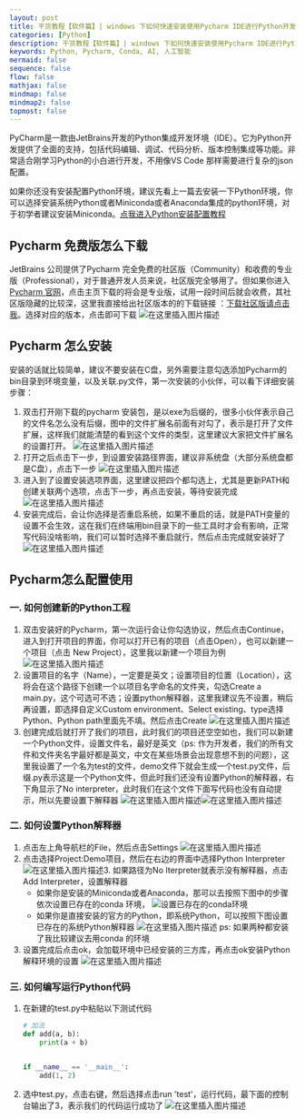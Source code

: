 ```yaml
---
layout: post
title: 干货教程【软件篇】| windows 下如何快速安装使用Pycharm IDE进行Python开发
categories: [Python]
description: 干货教程【软件篇】| windows 下如何快速安装使用Pycharm IDE进行Python开发
keywords: Python, Pycharm, Conda, AI, 人工智能
mermaid: false
sequence: false
flow: false
mathjax: false
mindmap: false
mindmap2: false
topmost: false
---
```

PyCharm是一款由JetBrains开发的Python集成开发环境（IDE）。它为Python开发提供了全面的支持，包括代码编辑、调试、代码分析、版本控制集成等功能。非常适合刚学习Python的小白进行开发，不用像VS Code 那样需要进行复杂的json配置。

如果你还没有安装配置Python环境，建议先看上一篇去安装一下Python环境，你可以选择安装系统Python或者Miniconda或者Anaconda集成的python环境，对于初学者建议安装Miniconda。[点我进入Python安装配置教程](https://koalai.org/2024/03/09/python-install/)

## Pycharm 免费版怎么下载
JetBrains 公司提供了Pycharm 完全免费的社区版（Community）和收费的专业版（Professional），对于普通开发人员来说，社区版完全够用了。但如果你进入[Pycharm 官网](https://www.jetbrains.com.cn/pycharm/)，点击主页下载的将会是专业版，试用一段时间后就会收费，其社区版隐藏的比较深，这里我直接给出社区版本的的下载链接 ：[下载社区版请点击我](https://www.jetbrains.com.cn/pycharm/download/other.html)。选择对应的版本，点击即可下载
![在这里插入图片描述](/images/2023-03-10-pycharm-install/ltlhcuqu90.png)

## Pycharm 怎么安装
安装的话就比较简单，建议不要安装在C盘，另外需要注意勾选添加Pycharm的bin目录到环境变量，以及关联.py文件，第一次安装的小伙伴，可以看下详细安装步骤：
1. 双击打开刚下载的pycharm 安装包，是以exe为后缀的，很多小伙伴表示自己的文件名怎么没有后缀，图中的文件扩展名前面有对勾了，表示是打开了文件扩展，这样我们就能清楚的看到这个文件的类型，这里建议大家把文件扩展名的设置打开。
![在这里插入图片描述](/images/2023-03-10-pycharm-install/ltlhcwcd91.png)
2. 打开之后点击下一步，到设置安装路径界面，建议非系统盘（大部分系统盘都是C盘），点击下一步
![在这里插入图片描述](/images/2023-03-10-pycharm-install/ltlhcxxt78.png)
3. 进入到了设置安装选项界面，这里建议把四个都勾选上，尤其是更新PATH和创建关联两个选项，点击下一步，再点击安装，等待安装完成
![在这里插入图片描述](/images/2023-03-10-pycharm-install/ltlhczih85.png)
4. 安装完成后，会让你选择是否重启系统，如果不重启的话，就是PATH变量的设置不会生效，这在我们在终端用bin目录下的一些工具时才会有影响，正常写代码没啥影响，我们可以暂时选择不重启就行，然后点击完成就安装好了
![在这里插入图片描述](/images/2023-03-10-pycharm-install/ltlhd15455.png)

## Pycharm怎么配置使用

### 一. 如何创建新的Python工程
1. 双击安装好的Pycharm，第一次运行会让你勾选协议，然后点击Continue，进入到打开项目的界面，你可以打开已有的项目（点击Open），也可以新建一个项目（点击 New Project），这里我以新建一个项目为例
![在这里插入图片描述](/images/2023-03-10-pycharm-install/ltlhd2pt68.png)
2. 设置项目的名字（Name），一定要是英文；设置项目的位置（Location），这将会在这个路径下创建一个以项目名字命名的文件夹，勾选Create a main.py，这个可选可不选；设置python解释器，这里我建议先不设置，稍后再设置，即选择自定义Custom environment、Select existing、type选择Python、Python path里面先不填。然后点击Create
![在这里插入图片描述](/images/2023-03-10-pycharm-install/ltlhd4b206.png)
3. 创建完成后就打开了我们的项目，此时我们的项目还空空如也，我们可以新建一个Python文件，设置文件名，最好是英文（ps: 作为开发者，我们的所有文件和文件夹名字最好都是英文，中文在某些场景会出现意想不到的问题），这里我设置了一个名为test的文件，demo文件下就会生成一个test.py文件，后缀.py表示这是一个Python文件，但此时我们还没有设置Python的解释器，右下角显示了No interpreter，此时我们在这个文件下面写代码也没有自动提示，所以先要设置下解释器
![在这里插入图片描述](/images/2023-03-10-pycharm-install/ltlhd5wu03.png)![在这里插入图片描述](/images/2023-03-10-pycharm-install/ltlhd7hx62.png)

### 二. 如何设置Python解释器
1. 点击左上角导航栏的File，然后点击Settings
![在这里插入图片描述](/images/2023-03-10-pycharm-install/ltlhd93382.png)
2. 点击选择Project:Demo项目，然后在右边的界面中选择Python Interpreter
![在这里插入图片描述](/images/2023-03-10-pycharm-install/ltlhdao384.png)3. 如果路径为No Iterpreter就表示没有解释器，点击Add Interpreter，设置解释器
   + 如果你是安装的Miniconda或者Anaconda，那可以去按照下图中的步骤依次设置已存在的conda 环境，
![设置已存在的conda环境](/images/2023-03-10-pycharm-install/ltlhdc8v52.png)
	+  如果你是直接安装的官方的Python，即系统Python，可以按照下图设置已存在的系统Python解释器
![在这里插入图片描述](/images/2023-03-10-pycharm-install/ltlhddw372.png)
ps: 如果两种都安装了我比较建议去用conda 的环境
3. 设置完成后点击ok，会加载环境中已经安装的三方库，再点击ok安装Python 解释环境的设置
![在这里插入图片描述](/images/2023-03-10-pycharm-install/ltlhdfgy20.png)

### 三. 如何编写运行Python代码
1. 在新建的test.py中粘贴以下测试代码
	```python
	# 加法
	def add(a, b):
	    print(a + b)
	
	
	if __name__ == '__main__':
	    add(1, 2)
	 ```
2. 选中test.py，点击右键，然后选择点击run 'test'，运行代码，最下面的控制台输出了3，表示我们的代码运行成功了
![在这里插入图片描述](/images/2023-03-10-pycharm-install/ltlhdh1m64.png)
